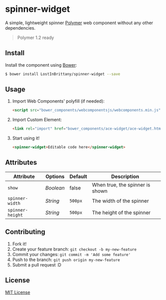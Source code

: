 # spinner-widget #

A simple, lightweight spinner [Polymer](https://www.polymer-project.org/) web component
without any other dependencies.

> Polymer 1.2 ready


## Install

Install the component using [Bower](http://bower.io/):

```sh
$ bower install LostInBrittany/spinner-widget --save
```


## Usage

1. Import Web Components' polyfill (if needed):

    ```html
    <script src="bower_components/webcomponentsjs/webcomponents.min.js"></script>
    ```

2. Import Custom Element:

    ```html
    <link rel="import" href="bower_components/ace-widget/ace-widget.html">
    ```

3. Start using it!

    ```html
    <spinner-widget>Editable code here</spinner-widget>
    ```

## Attributes

Attribute       | Options   | Default | Description
---             | ---       | ---     | ---
`show`          | *Boolean* | false   | When true, the spinner is shown
`spinner-width` | *String*  | `500px` | The width of the spinner
`spinner-height`| *String*  | `500px` | The height of the spinner



## Contributing

1. Fork it!
2. Create your feature branch: `git checkout -b my-new-feature`
3. Commit your changes: `git commit -m 'Add some feature'`
4. Push to the branch: `git push origin my-new-feature`
5. Submit a pull request :D

## License

[MIT License](http://opensource.org/licenses/MIT)
